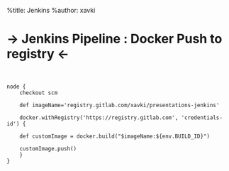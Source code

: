 %title: Jenkins
%author: xavki

-> Jenkins Pipeline : Docker Push to registry <-
========



<br>


```
node {
    checkout scm

    def imageName='registry.gitlab.com/xavki/presentations-jenkins'

    docker.withRegistry('https://registry.gitlab.com', 'credentials-id') {

    def customImage = docker.build("$imageName:${env.BUILD_ID}")

    customImage.push()
    }
}
```
